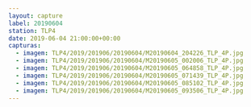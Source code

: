 ```yaml
---
layout: capture
label: 20190604
station: TLP4
date: 2019-06-04 21:00:00+00:00
capturas:
  - imagem: TLP4/2019/201906/20190604/M20190604_204226_TLP_4P.jpg
  - imagem: TLP4/2019/201906/20190604/M20190605_002006_TLP_4P.jpg
  - imagem: TLP4/2019/201906/20190604/M20190605_064858_TLP_4P.jpg
  - imagem: TLP4/2019/201906/20190604/M20190605_071439_TLP_4P.jpg
  - imagem: TLP4/2019/201906/20190604/M20190605_085102_TLP_4P.jpg
  - imagem: TLP4/2019/201906/20190604/M20190605_093506_TLP_4P.jpg
---
```

